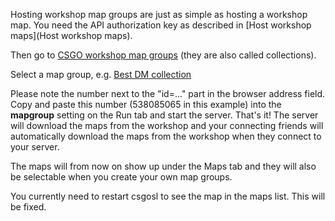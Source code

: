 Hosting workshop map groups are just as simple as hosting a workshop map. You need the API authorization key as described in [Host workshop maps](Host workshop maps). 

Then go to [CSGO workshop map groups](https://steamcommunity.com/workshop/browse/?section=collections&appid=730) (they are also called collections).

Select a map group, e.g. [Best DM collection](http://steamcommunity.com/sharedfiles/filedetails/?id=538085065)

Please note the number next to the "id=..." part in the browser address field. Copy and paste this number (538085065 in this example) into the **mapgroup** setting on the Run tab and start the server. That's it! The server will download the maps from the workshop and your connecting friends will automatically download the maps from the workshop when they connect to your server.

The maps will from now on show up under the Maps tab and they will also be selectable when you create your own map groups.

You currently need to restart csgosl to see the map in the maps list. This will be fixed.